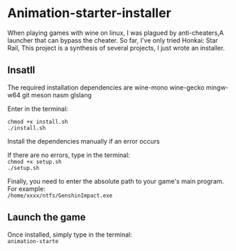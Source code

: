 # Animation-starter-installer
When playing games with wine on linux, I was plagued by anti-cheaters,A launcher that can bypass the cheater. So far, I've only tried Honkai: Star Rail, This project is a synthesis of several projects, I just wrote an installer.

## Insatll
The required installation dependencies are wine-mono wine-gecko mingw-w64 git meson nasm glslang

Enter in the terminal:  
``` shell
chmod +x install.sh
./install.sh
```

Install the dependencies manually if an error occurs

If there are no errors, type in the terminal:  
`chmod +x setup.sh`  
`./setup.sh`

Finally, you need to enter the absolute path to your game's main program.  
For example:  
`/home/xxxx/ntfs/GenshinImpact.exe`

## Launch the game
Once installed, simply type in the terminal:  
`animation-starte`

